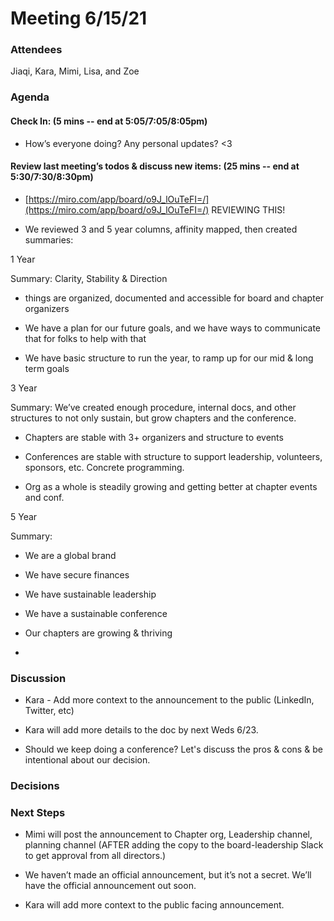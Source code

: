 # Meeting 6/15/21

### Attendees

Jiaqi, Kara, Mimi, Lisa, and Zoe

### Agenda

#### Check In: (5 mins -- end at 5:05/7:05/8:05pm)

-   How’s everyone doing? Any personal updates? <3
    

#### Review last meeting’s todos & discuss new items: (25 mins -- end at 5:30/7:30/8:30pm)

-    [https://miro.com/app/board/o9J_lOuTeFI=/](https://miro.com/app/board/o9J_lOuTeFI=/) REVIEWING THIS!
    

-   We reviewed 3 and 5 year columns, affinity mapped, then created summaries:
    

1 Year

Summary: Clarity, Stability & Direction

-   things are organized, documented and accessible for board and chapter organizers
    
-   We have a plan for our future goals, and we have ways to communicate that for folks to help with that
    
-   We have basic structure to run the year, to ramp up for our mid & long term goals
    

3 Year

Summary: We’ve created enough procedure, internal docs, and other structures to not only sustain, but grow chapters and the conference.

-   Chapters are stable with 3+ organizers and structure to events
    
-   Conferences are stable with structure to support leadership, volunteers, sponsors, etc. Concrete programming.
    
-   Org as a whole is steadily growing and getting better at chapter events and conf.
    

5 Year

Summary:

-   We are a global brand
    
-   We have secure finances
    
-   We have sustainable leadership
    
-   We have a sustainable conference
    
-   Our chapters are growing & thriving
    

  

-     
    

### Discussion

-   Kara - Add more context to the announcement to the public (LinkedIn, Twitter, etc)
    

-   Kara will add more details to the doc by next Weds 6/23.
    

-   Should we keep doing a conference? Let's discuss the pros & cons & be intentional about our decision.
    

### Decisions

  

### Next Steps

-   Mimi will post the announcement to Chapter org, Leadership channel, planning channel (AFTER adding the copy to the board-leadership Slack to get approval from all directors.)
    

-   We haven’t made an official announcement, but it’s not a secret. We’ll have the official announcement out soon.
    

-   Kara will add more context to the public facing announcement.